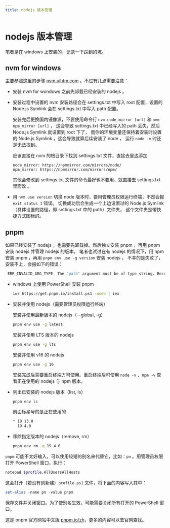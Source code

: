 ```yaml
---
title: nodejs 版本管理
---
```


# nodejs 版本管理

笔者是在 windows 上安装的，记录一下踩到的坑。

## nvm for windows

主要参照这里的步骤 [nvm.uihtm.com](https://nvm.uihtm.com/) 。不过有几点需要注意：

- 安装 nvm for wondows 之前先卸载已经安装的 nodejs 。

- 安装过程中设置的 nvm 安装路径会在 settings.txt 中写入 root 配置，设置的 Node.js Symlink
  会在 settings.txt 中写入 path 配置。

  安装完后更换国内镜像源，不要使用命令行 `nvm node_mirror [url]` 和 `nvm npm_mirror [url]` ，
  这会导致 settings.txt 中已经写入的 path 丢失，然后 Node.js Symlink 就设置到 root 下了，
  而你的环境变量还保持着安装时设置的 Node.js Symlink ，这会导致就算后续安装了 node ，
  运行 `node -v` 时还是无法找到。

  应该直接在 nvm 的根目录下找到 settings.txt 文件，直接去里边添加

  ```
  node_mirror: https://npmmirror.com/mirrors/node/
  npm_mirror: https://npmmirror.com/mirrors/npm/
  ```

  其他会修改到 settings.txt 文件的命令最好也不要用，就直接去 settings.txt 里面改 。

- 用 `nvm use version` 切换 node 版本时，要用管理员权限运行终端，不然会报 `exit status 1` 错误。
  切换成功后会生成一个上边设置过的 Node.js Symlink（具体设置的路径，即 settings.txt 中的 path）文件夹，
  这个文件夹是带快捷方式图标的。

## pnpm

如果已经安装了 nodejs ，也需要先卸载掉。然后独立安装 pnpm ，再用 pnpm 安装 nodejs 并管理 nodejs 的版本。
笔者也试过在有 nodejs 的情况下，用 npm 安装 pnpm ，再用 `pnpm env use -g version` 安装 nodejs ，
不幸的是失败了，安装不上，会报如下的错误：

```sh
 ERR_INVALID_ARG_TYPE  The "path" argument must be of type string. Received undefined
```

- windows 上使用 PowerShell 安装 pnpm

  ```sh
  iwr https://get.pnpm.io/install.ps1 -useb | iex
  ```

- 安装并使用 nodejs（需要管理员权限运行终端）

  安装并使用最新版本的 nodejs（--global, -g）

  ```sh
  pnpm env use -g latest
  ```

  安装并使用 LTS 版本的 nodejs

  ```sh
  pnpm env use -g lts
  ```

  安装并使用 v16 的 nodejs

  ```sh
  pnpm env use -g 16
  ```

  安装完成后需要重启终端方可使用。重启终端后可使用 `node -v` 、`npm -v` 查看正在使用的 nodejs 与 npm 版本。

- 列出已安装的 nodejs 版本（list, ls）

  ```sh
  pnpm env ls
  ```

  前面标星号的是正在使用的

  ```sh
  * 18.13.0
    19.4.0
  ```

- 移除指定版本的 nodejs（remove, rm）

  ```sh
  pnpm env rm -g 19.4.0
  ```

`pnpm` 可能不太好输入，可以使用较短的别名来代替它，比如：`pn` 。用管理员权限打开 PowerShell 窗口，执行：

```sh
notepad $profile.AllUsersAllHosts
```

这会打开（若没有则新建）`profile.ps1` 文件，将下面的内容写入其中：

```ps1
set-alias -name pn -value pnpm
```

保存文件并关闭窗口。为了使别名生效，可能需要关闭所有打开的 PowerShell 窗口。

这是 pnpm 官方网站中文版 [pnpm.io/zh](https://pnpm.io/zh/installation)，更多的内容可以去官网查找。
